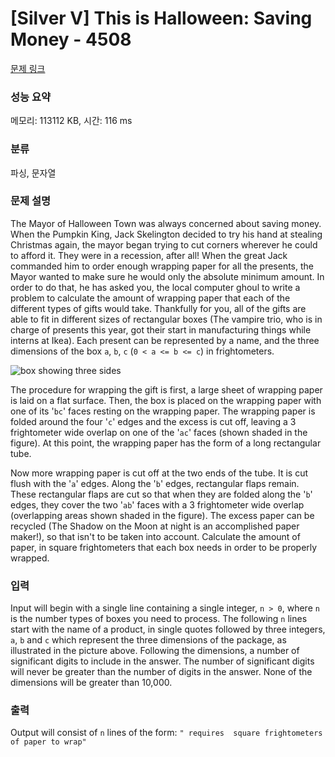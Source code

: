 # [Silver V] This is Halloween: Saving Money - 4508 

[문제 링크](https://www.acmicpc.net/problem/4508) 

### 성능 요약

메모리: 113112 KB, 시간: 116 ms

### 분류

파싱, 문자열

### 문제 설명

<p>The Mayor of Halloween Town was always concerned about saving money. When the Pumpkin King, Jack Skelington decided to try his hand at stealing Christmas again, the mayor began trying to cut corners wherever he could to afford it. They were in a recession, after all! When the great Jack commanded him to order enough wrapping paper for all the presents, the Mayor wanted to make sure he would only the absolute minimum amount. In order to do that, he has asked you, the local computer ghoul to write a problem to calculate the amount of wrapping paper that each of the different types of gifts would take. Thankfully for you, all of the gifts are able to fit in different sizes of rectangular boxes (The vampire trio, who is in charge of presents this year, got their start in manufacturing things while interns at Ikea). Each present can be represented by a name, and the three dimensions of the box <code>a</code>, <code>b</code>, <code>c</code> (<code>0 < a <= b <= c</code>) in frightometers.</p>

<p><img alt="box showing three sides" src="https://www.acmicpc.net/upload/images2/box-three-overlaps.gif"></p>

<p>The procedure for wrapping the gift is first, a large sheet of wrapping paper is laid on a flat surface. Then, the box is placed on the wrapping paper with one of its '<code>bc</code>' faces resting on the wrapping paper. The wrapping paper is folded around the four '<code>c</code>' edges and the excess is cut off, leaving a 3 frightometer wide overlap on one of the '<code>ac</code>' faces (shown shaded in the figure). At this point, the wrapping paper has the form of a long rectangular tube.</p>

<p>Now more wrapping paper is cut off at the two ends of the tube. It is cut flush with the '<code>a</code>' edges. Along the '<code>b</code>' edges, rectangular flaps remain. These rectangular flaps are cut so that when they are folded along the '<code>b</code>' edges, they cover the two '<code>ab</code>' faces with a 3 frightometer wide overlap (overlapping areas shown shaded in the figure). The excess paper can be recycled (The Shadow on the Moon at night is an accomplished paper maker!), so that isn't to be taken into account. Calculate the amount of paper, in square frightometers that each box needs in order to be properly wrapped.</p>

### 입력 

 <p>Input will begin with a single line containing a single integer, <code>n > 0</code>, where <code>n</code> is the number types of boxes you need to process. The following <code>n</code> lines start with the name of a product, in single quotes followed by three integers, <code>a</code>, <code>b</code> and <code>c</code> which represent the three dimensions of the package, as illustrated in the picture above. Following the dimensions, a number of significant digits to include in the answer. The number of significant digits will never be greater than the number of digits in the answer. None of the dimensions will be greater than 10,000.</p>

### 출력 

 <p>Output will consist of <code>n</code> lines of the form: <code>"<Present Name> requires <total paper area> square frightometers of paper to wrap"</code></p>

